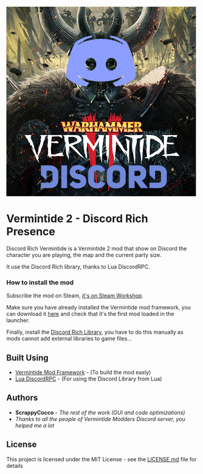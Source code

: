 ![vermintide discord mod logo](item_preview.png)

# Vermintide 2 - Discord Rich Presence
Discord Rich Vermintide is a Vermintide 2 mod that show on Discord the character you are playing, the map and the current party size.

It use the Discord Rich library, thanks to Lua DiscordRPC.

### How to install the mod

Subscribe the mod on Steam, [it's on Steam Workshop](https://steamcommunity.com/sharedfiles/filedetails/?id=1406004015).

Make sure you have already installed the Vermintide mod framework, you can download it [here](https://steamcommunity.com/sharedfiles/filedetails/?id=1369573612) and check that it's the first mod loaded in the launcher.

Finally, install the [Discord Rich Library](https://github.com/ScrappyCocco/Vermintide-2---Discord-Rich-Presence/releases), you have to do this manually as mods cannot add external libraries to game files...

## Built Using

* [Vermintide Mod Framework](https://github.com/Vermintide-Mod-Framework) - (To build the mod easly)
* [Lua DiscordRPC](https://github.com/pfirsich/lua-discordRPC) - (For using the Discord Library from Lua)

## Authors

* **ScrappyCocco** - *The rest of the work (GUI and code optimizations)*
* _Thanks to all the people of Vermintide Modders Discord server, you helped me a lot_

## License

This project is licensed under the MIT License - see the [LICENSE.md](LICENSE.md) file for details

